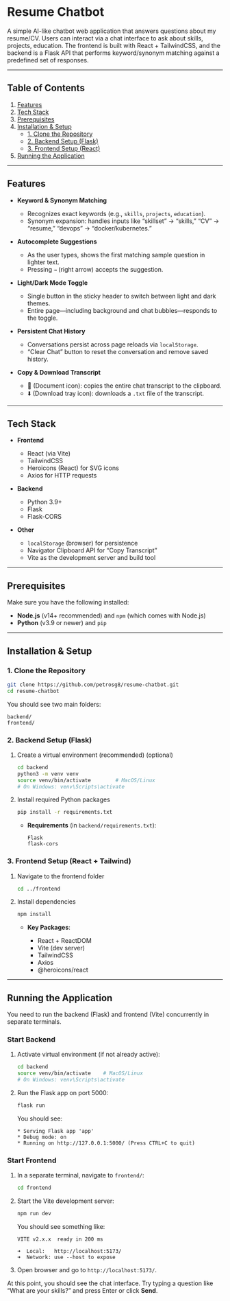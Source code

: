 # Resume Chatbot

A simple AI-like chatbot web application that answers questions about my resume/CV. Users can interact via a chat interface to ask about skills, projects, education. The frontend is built with React + TailwindCSS, and the backend is a Flask API that performs keyword/synonym matching against a predefined set of responses.

---

## Table of Contents

1. [Features](#features)
2. [Tech Stack](#tech-stack)
3. [Prerequisites](#prerequisites)
4. [Installation & Setup](#installation--setup)
   * [1. Clone the Repository](#1-clone-the-repository)
   * [2. Backend Setup (Flask)](#2-backend-setup-flask)
   * [3. Frontend Setup (React)](#3-frontend-setup-react)
5. [Running the Application](#running-the-application)

---


## Features

* **Keyword & Synonym Matching**

  * Recognizes exact keywords (e.g., `skills`, `projects`, `education`).
  * Synonym expansion: handles inputs like “skillset” → “skills,” “CV” → “resume,” “devops” → “docker/kubernetes.”
* **Autocomplete Suggestions**

  * As the user types, shows the first matching sample question in lighter text.
  * Pressing `→` (right arrow) accepts the suggestion.
* **Light/Dark Mode Toggle**

  * Single button in the sticky header to switch between light and dark themes.
  * Entire page—including background and chat bubbles—responds to the toggle.
* **Persistent Chat History**

  * Conversations persist across page reloads via `localStorage`.
  * “Clear Chat” button to reset the conversation and remove saved history.
* **Copy & Download Transcript**

  * 📄 (Document icon): copies the entire chat transcript to the clipboard.
  * ⬇️ (Download tray icon): downloads a `.txt` file of the transcript.

---

## Tech Stack

* **Frontend**

  * React (via Vite)
  * TailwindCSS
  * Heroicons (React) for SVG icons
  * Axios for HTTP requests
* **Backend**

  * Python 3.9+
  * Flask
  * Flask-CORS
* **Other**

  * `localStorage` (browser) for persistence
  * Navigator Clipboard API for “Copy Transcript”
  * Vite as the development server and build tool

---

## Prerequisites

Make sure you have the following installed:

* **Node.js** (v14+ recommended) and `npm` (which comes with Node.js)
* **Python** (v3.9 or newer) and `pip`

---

## Installation & Setup

### 1. Clone the Repository

```bash
git clone https://github.com/petrosg8/resume-chatbot.git
cd resume-chatbot
```

You should see two main folders:

```
backend/
frontend/
```

### 2. Backend Setup (Flask)

1. Create a virtual environment (recommended) (optional)

   ```bash
   cd backend
   python3 -m venv venv
   source venv/bin/activate        # MacOS/Linux
   # On Windows: venv\Scripts\activate
   ```
2. Install required Python packages

   ```bash
   pip install -r requirements.txt
   ```

   * **Requirements** (in `backend/requirements.txt`):

     ```
     Flask
     flask-cors
     ```

### 3. Frontend Setup (React + Tailwind)

1. Navigate to the frontend folder

   ```bash
   cd ../frontend
   ```
2. Install dependencies

   ```bash
   npm install
   ```

   * **Key Packages**:

     * React + ReactDOM
     * Vite (dev server)
     * TailwindCSS
     * Axios
     * @heroicons/react

---

## Running the Application

You need to run the backend (Flask) and frontend (Vite) concurrently in separate terminals.

### Start Backend

1. Activate virtual environment (if not already active):

   ```bash
   cd backend
   source venv/bin/activate    # MacOS/Linux
   # On Windows: venv\Scripts\activate
   ```
2. Run the Flask app on port 5000:

   ```bash
   flask run
   ```

   You should see:

   ```
   * Serving Flask app 'app'
   * Debug mode: on
   * Running on http://127.0.0.1:5000/ (Press CTRL+C to quit)
   ```

### Start Frontend

1. In a separate terminal, navigate to `frontend/`:

   ```bash
   cd frontend
   ```

2. Start the Vite development server:

   ```bash
   npm run dev
   ```

   You should see something like:

   ```
   VITE v2.x.x  ready in 200 ms

   ➜  Local:   http://localhost:5173/
   ➜  Network: use --host to expose
   ```

3. Open browser and go to `http://localhost:5173/`.

At this point, you should see the chat interface. Try typing a question like “What are your skills?” and press Enter or click **Send**.
